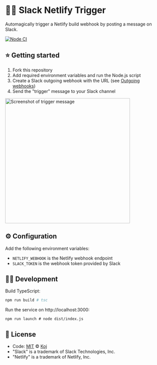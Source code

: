 # 🔔🌐 Slack Netlify Trigger

Automagically trigger a Netlify build webhook by posting a message on Slack.

[![Node CI](https://github.com/koj-co/slack-netlify-trigger/workflows/Node%20CI/badge.svg)](https://github.com/koj-co/slack-netlify-trigger/actions?query=workflow%3A%22Node+CI%22)

## ⭐ Getting started

1. Fork this repository
1. Add required environment variables and run the Node.js script
1. Create a Slack outgoing webhook with the URL (see [Outgoing webhooks](https://api.slack.com/outgoing-webhooks))
1. Send the "trigger" message to your Slack channel

<img alt="Screenshot of trigger message" width="400" src="https://raw.githubusercontent.com/koj-co/slack-netlify-trigger/master/Screen%20Shot%202020-07-24%20at%2017.05.31%402x.png">

## ⚙️ Configuration

Add the following environment variables:

- `NETLIFY_WEBHOOK` is the Netlify webhook endpoint
- `SLACK_TOKEN` is the webhook token provided by Slack

## 👩‍💻 Development

Build TypeScript:

```bash
npm run build # tsc
```

Run the service on http://localhost:3000:

```
npm run launch # node dist/index.js
```

## 📄 License

- Code: [MIT](./LICENSE) © [Koj](https://joinkoj.com)
- "Slack" is a trademark of Slack Technologies, Inc.
- "Netlify" is a trademark of Netlify, Inc.

